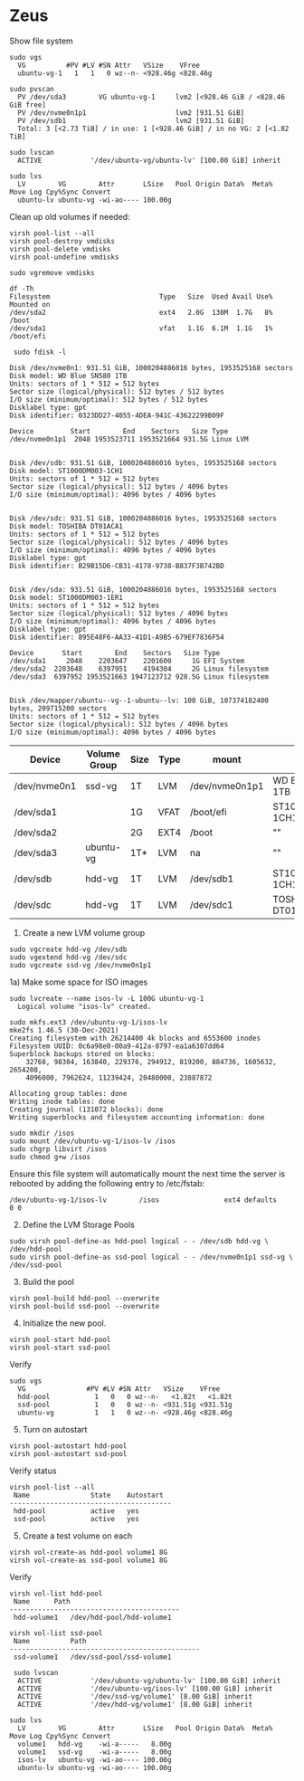 # Zeus

Show file system

```shell
sudo vgs
  VG          #PV #LV #SN Attr   VSize    VFree
  ubuntu-vg-1   1   1   0 wz--n- <928.46g <828.46g
  
sudo pvscan
  PV /dev/sda3        VG ubuntu-vg-1     lvm2 [<928.46 GiB / <828.46 GiB free]
  PV /dev/nvme0n1p1                      lvm2 [931.51 GiB]
  PV /dev/sdb1                           lvm2 [931.51 GiB]
  Total: 3 [<2.73 TiB] / in use: 1 [<928.46 GiB] / in no VG: 2 [<1.82 TiB]
  
sudo lvscan
  ACTIVE            '/dev/ubuntu-vg/ubuntu-lv' [100.00 GiB] inherit
  
sudo lvs
  LV        VG        Attr       LSize   Pool Origin Data%  Meta%  Move Log Cpy%Sync Convert
  ubuntu-lv ubuntu-vg -wi-ao---- 100.00g
```

Clean up old volumes if needed:
```shell
virsh pool-list --all
virsh pool-destroy vmdisks
virsh pool-delete vmdisks
virsh pool-undefine vmdisks

sudo vgremove vmdisks
```

```shell
df -Th
Filesystem                           Type   Size  Used Avail Use% Mounted on
/dev/sda2                            ext4   2.0G  130M  1.7G   8% /boot
/dev/sda1                            vfat   1.1G  6.1M  1.1G   1% /boot/efi
```

```shell
 sudo fdisk -l 
 
Disk /dev/nvme0n1: 931.51 GiB, 1000204886016 bytes, 1953525168 sectors
Disk model: WD Blue SN580 1TB
Units: sectors of 1 * 512 = 512 bytes
Sector size (logical/physical): 512 bytes / 512 bytes
I/O size (minimum/optimal): 512 bytes / 512 bytes
Disklabel type: gpt
Disk identifier: 0323DD27-4055-4DEA-941C-43622299B09F

Device         Start        End    Sectors   Size Type
/dev/nvme0n1p1  2048 1953523711 1953521664 931.5G Linux LVM


Disk /dev/sdb: 931.51 GiB, 1000204886016 bytes, 1953525168 sectors
Disk model: ST1000DM003-1CH1
Units: sectors of 1 * 512 = 512 bytes
Sector size (logical/physical): 512 bytes / 4096 bytes
I/O size (minimum/optimal): 4096 bytes / 4096 bytes


Disk /dev/sdc: 931.51 GiB, 1000204886016 bytes, 1953525168 sectors
Disk model: TOSHIBA DT01ACA1
Units: sectors of 1 * 512 = 512 bytes
Sector size (logical/physical): 512 bytes / 4096 bytes
I/O size (minimum/optimal): 4096 bytes / 4096 bytes
Disklabel type: gpt
Disk identifier: B29B15D6-CB31-4178-9738-B837F3B742BD


Disk /dev/sda: 931.51 GiB, 1000204886016 bytes, 1953525168 sectors
Disk model: ST1000DM003-1ER1
Units: sectors of 1 * 512 = 512 bytes
Sector size (logical/physical): 512 bytes / 4096 bytes
I/O size (minimum/optimal): 4096 bytes / 4096 bytes
Disklabel type: gpt
Disk identifier: 895E48F6-AA33-41D1-A9B5-679EF7836F54

Device       Start        End    Sectors   Size Type
/dev/sda1     2048    2203647    2201600     1G EFI System
/dev/sda2  2203648    6397951    4194304     2G Linux filesystem
/dev/sda3  6397952 1953521663 1947123712 928.5G Linux filesystem


Disk /dev/mapper/ubuntu--vg--1-ubuntu--lv: 100 GiB, 107374182400 bytes, 209715200 sectors
Units: sectors of 1 * 512 = 512 bytes
Sector size (logical/physical): 512 bytes / 4096 bytes
I/O size (minimum/optimal): 4096 bytes / 4096 bytes
```

| Device       | Volume Group | Size | Type | mount          | disk              |
|--------------|--------------|------|------|----------------|-------------------|
| /dev/nvme0n1 | ssd-vg       | 1T   | LVM  | /dev/nvme0n1p1 | WD Blue SN580 1TB |
| /dev/sda1    |              | 1G   | VFAT | /boot/efi      | ST1000DM003-1CH1  |
| /dev/sda2    |              | 2G   | EXT4 | /boot          | ""                |
| /dev/sda3    | ubuntu-vg    | 1T*  | LVM  | na             | ""                |
| /dev/sdb     | hdd-vg       | 1T   | LVM  | /dev/sdb1      | ST1000DM003-1CH1  |
| /dev/sdc     | hdd-vg       | 1T   | LVM  | /dev/sdc1      | TOSHIBA DT01ACA1  |

1) Create a new LVM volume group

```shell
sudo vgcreate hdd-vg /dev/sdb
sudo vgextend hdd-vg /dev/sdc
sudo vgcreate ssd-vg /dev/nvme0n1p1
```

1a) Make some space for ISO images

```shell
sudo lvcreate --name isos-lv -L 100G ubuntu-vg-1 
  Logical volume "isos-lv" created.
  
sudo mkfs.ext3 /dev/ubuntu-vg-1/isos-lv
mke2fs 1.46.5 (30-Dec-2021)
Creating filesystem with 26214400 4k blocks and 6553600 inodes
Filesystem UUID: 0c6a98e0-00a9-412a-8797-ea1a6307dd64
Superblock backups stored on blocks:
	32768, 98304, 163840, 229376, 294912, 819200, 884736, 1605632, 2654208,
	4096000, 7962624, 11239424, 20480000, 23887872

Allocating group tables: done
Writing inode tables: done
Creating journal (131072 blocks): done
Writing superblocks and filesystem accounting information: done

sudo mkdir /isos
sudo mount /dev/ubuntu-vg-1/isos-lv /isos
sudo chgrp libvirt /isos
sudo chmod g+w /isos
```

Ensure this file system will automatically mount the next time the server is rebooted by adding the following entry to /etc/fstab:

```shell
/dev/ubuntu-vg-1/isos-lv        /isos                ext4 defaults    0 0
````


2) Define the LVM Storage Pools


```shell
sudo virsh pool-define-as hdd-pool logical - - /dev/sdb hdd-vg \ /dev/hdd-pool
sudo virsh pool-define-as ssd-pool logical - - /dev/nvme0n1p1 ssd-vg \ /dev/ssd-pool

```

3) Build the pool

```shell
virsh pool-build hdd-pool --overwrite
virsh pool-build ssd-pool --overwrite

```

4) Initialize the new pool.

```shell
virsh pool-start hdd-pool
virsh pool-start ssd-pool
```
Verify

```shell
sudo vgs
  VG               #PV #LV #SN Attr   VSize    VFree
  hdd-pool           1   0   0 wz--n-   <1.82t   <1.82t
  ssd-pool           1   0   0 wz--n- <931.51g <931.51g
  ubuntu-vg          1   1   0 wz--n- <928.46g <828.46g
```

5) Turn on autostart

```shell
virsh pool-autostart hdd-pool
virsh pool-autostart ssd-pool
```

Verify status

```shell
virsh pool-list --all
 Name               State    Autostart
----------------------------------------
 hdd-pool           active   yes
 ssd-pool           active   yes
```

5) Create a test volume on each

```shell
virsh vol-create-as hdd-pool volume1 8G
virsh vol-create-as ssd-pool volume1 8G
```

Verify

```shell
virsh vol-list hdd-pool
 Name      Path
------------------------------------------
 hdd-volume1   /dev/hdd-pool/hdd-volume1

virsh vol-list ssd-pool
 Name          Path
-----------------------------------------------
 ssd-volume1   /dev/ssd-pool/ssd-volume1
 
 sudo lvscan
  ACTIVE            '/dev/ubuntu-vg/ubuntu-lv' [100.00 GiB] inherit
  ACTIVE            '/dev/ubuntu-vg/isos-lv' [100.00 GiB] inherit
  ACTIVE            '/dev/ssd-vg/volume1' [8.00 GiB] inherit
  ACTIVE            '/dev/hdd-vg/volume1' [8.00 GiB] inherit
  
sudo lvs
  LV        VG        Attr       LSize   Pool Origin Data%  Meta%  Move Log Cpy%Sync Convert
  volume1   hdd-vg    -wi-a-----   8.00g
  volume1   ssd-vg    -wi-a-----   8.00g
  isos-lv   ubuntu-vg -wi-ao---- 100.00g
  ubuntu-lv ubuntu-vg -wi-ao---- 100.00g
  
```
